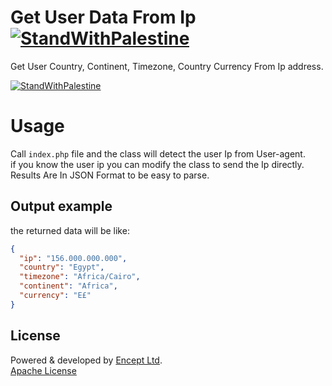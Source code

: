 # Get User Data From Ip [![StandWithPalestine](https://raw.githubusercontent.com/kimoandroid/StandWithPalestine/main/assets/palestine_badge.svg)](https://github.com/kimoandroid/StandWithPalestine)
Get User Country, Continent, Timezone, Country Currency From Ip address.


[![StandWithPalestine](https://raw.githubusercontent.com/kimoandroid/StandWithPalestine/main/assets/palestine_banner.svg)](https://github.com/kimoandroid/StandWithPalestine/blob/main/Donate.md)

# Usage
Call `index.php` file and the class will detect the user Ip from User-agent. </br>
if you know the user ip you can modify the class to send the Ip directly.  </br>
Results Are In JSON Format to be easy to parse.

## Output example
the returned data will be like:

```json
{
  "ip": "156.000.000.000", 
  "country": "Egypt", 
  "timezone": "Africa/Cairo", 
  "continent": "Africa", 
  "currency": "E£"
}
```

## License
Powered & developed by [Encept Ltd](https://encept.co). </br>
[Apache License](https://www.apache.org/licenses/LICENSE-2.0)
